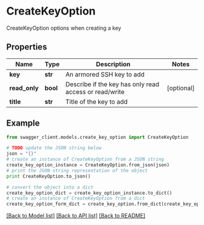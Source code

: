 # CreateKeyOption

CreateKeyOption options when creating a key

## Properties
Name | Type | Description | Notes
------------ | ------------- | ------------- | -------------
**key** | **str** | An armored SSH key to add | 
**read_only** | **bool** | Describe if the key has only read access or read/write | [optional] 
**title** | **str** | Title of the key to add | 

## Example

```python
from swagger_client.models.create_key_option import CreateKeyOption

# TODO update the JSON string below
json = "{}"
# create an instance of CreateKeyOption from a JSON string
create_key_option_instance = CreateKeyOption.from_json(json)
# print the JSON string representation of the object
print CreateKeyOption.to_json()

# convert the object into a dict
create_key_option_dict = create_key_option_instance.to_dict()
# create an instance of CreateKeyOption from a dict
create_key_option_form_dict = create_key_option.from_dict(create_key_option_dict)
```
[[Back to Model list]](../README.md#documentation-for-models) [[Back to API list]](../README.md#documentation-for-api-endpoints) [[Back to README]](../README.md)


